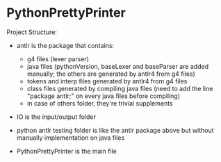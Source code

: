 # PythonPrettyPrinter

Project Structure: 

   - antlr is the package that contains:
        - g4 files (lexer parser)
        - java files (pythonVersion, baseLexer and baseParser are added manually; the others are generated by antlr4 from g4 files)
        - tokens and interp files generated by antlr4 from g4 files
        - class files generated by compiling java files (need to add the line "package antlr;" on every java files before compiling)
        - in case of others folder, they're trivial supplements
        
   - IO is the input/output folder
    
   - python antlr testing folder is like the antlr package above but without manually implementation on java files
    
   - PythonPrettyPrinter is the main file
    
